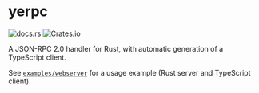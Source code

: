 # yerpc

[![docs.rs](https://img.shields.io/badge/docs.rs-documentation-green.svg)](https://docs.rs/yerpc)
[![Crates.io](https://img.shields.io/crates/v/typescript-type-def.svg)](https://crates.io/crates/yerpc)

A JSON-RPC 2.0 handler for Rust, with automatic generation of a TypeScript client.

See [`examples/webserver`](examples/webserver) for a usage example (Rust server and TypeScript client).
